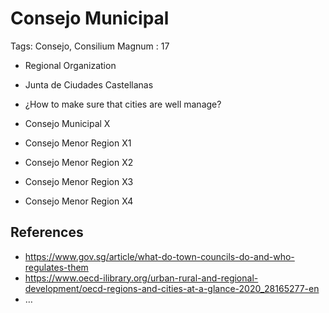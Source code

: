 # Consejo Municipal

Tags: Consejo, Consilium Magnum
: 17

- Regional Organization
- Junta de Ciudades Castellanas
- ¿How to make sure that cities are well manage?

- Consejo Municipal X
- Consejo Menor Region X1
- Consejo Menor Region X2
- Consejo Menor Region X3
- Consejo Menor Region X4

## References

- https://www.gov.sg/article/what-do-town-councils-do-and-who-regulates-them
- https://www.oecd-ilibrary.org/urban-rural-and-regional-development/oecd-regions-and-cities-at-a-glance-2020_28165277-en
- …